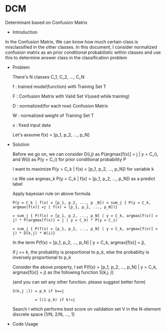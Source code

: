 # DCM
Determinant based on Confusion Matrix

- Introduction

 In the Confusion Matrix, We can know how much certain class is misclassified in the other classes.
 In this document, I consider normalized confusion matrix as an prior conditional probabilistic within classes and use this to determine answer class in the classification problem
 
  - Problem
    
    There's N classes C_1, C_2, ..., C_N
    
    f : trained model(function) with Training Set T 
    
    F : Confusion Matrix with Valid Set V(used while training)
    
    D : normalized(for each row) Confusion Matrix
    
    W : normalized weight of Training Set T
    
    x : fixed input data
    
    Let's assume f(x) = [p_1, p_2, ..., p_N]
    
  - Solution
    
    Before we go on, we can consider D(i,j) as P(argmax[f(x)] = j | y = C_i), and W(i) as P(y = C_i) for prior conditional probability P
    
    I want to maximize P(y = C_k | f(x) = [p_1, p_2, ..., p_N]) for variable k
    
    i.e We use argmax_k P(y = C_k | f(x) = [p_1, p_2, ..., p_N]) as a predict label
    
    Apply bayesian rule on above formula
    
        P(y = C_k | f(x) = [p_1, p_2, ..., p _N]) = sum_j { P(y = C_k, argmax[f(x)] =j | f(x) = [p_1, p_2, ..., p_N])}
    
        = sum_j { P(f(x) = [p_1, p_2, ..., p_N] | y = C_k, argmax[f(x)] = j) * P(argmax[f(x)] = j | y = C_k) * P(y = C_i)
    
        = sum_j { P(f(x) = [p_1, p_2, ..., p_N] | y = C_k, argmax[f(x)] = j) * D(k,j) * W(i)}
    
    In the term P(f(x) = [p_1, p_2, ..., p_N] | y = C_k, argmax[f(x)] = j),
    
    if j == k, the probablity is proportional to p_k, else the probablity is inversely proportional to p_k
    
    Consider the above property, I set P(f(x) = [p_1, p_2, ..., p_N] | y = C_k, argmax[f(x)] = j) as the following function S(k,j ;l)
    
    (and you can set any other function. please suggest better form)
    
        S(k,j ;l) = p_k if k==j 
    
                  = l(1-p_k) if k!=j
              
    Search l which performs best score on validation set V in the N-element discrete space [1/N, 2/N, ..., 1] 
    
- Code Usage
